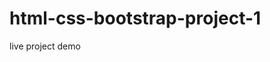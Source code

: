 # html-css-bootstrap-project-1

live project demo <a href="https://aananmunna.github.io/html-css-bootstrap-project-1/" target="_blank"></a>
